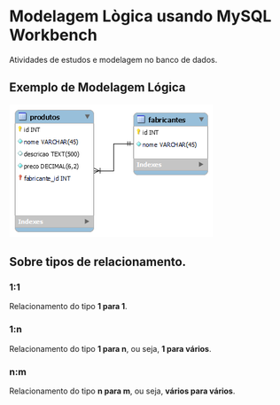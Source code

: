 # Modelagem Lògica usando MySQL Workbench 

Atividades de estudos e modelagem no banco de dados.

## Exemplo de Modelagem Lógica
![Modelo lógico do sistema de Vendas](criação-modelos-venda.png)

## Sobre tipos de relacionamento.

### 1:1

Relacionamento do tipo **1 para 1**.

### 1:n

Relacionamento do tipo **1 para n**, ou seja, **1 para vários**.

### n:m

Relacionamento do tipo **n para m**, ou seja, **vários para vários**.